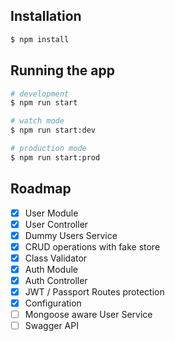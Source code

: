 ## Installation

```bash
$ npm install
```

## Running the app

```bash
# development
$ npm run start

# watch mode
$ npm run start:dev

# production mode
$ npm run start:prod
```

## Roadmap

- [x] User Module
- [x] User Controller
- [x] Dummy Users Service
- [x] CRUD operations with fake store
- [x] Class Validator
- [x] Auth Module
- [x] Auth Controller
- [x] JWT / Passport Routes protection
- [x] Configuration
- [ ] Mongoose aware User Service
- [ ] Swagger API
